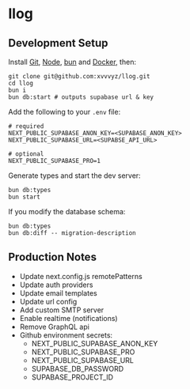 # llog

## Development Setup

Install [Git](https://git-scm.com/book/en/v2/Getting-Started-Installing-Git),
[Node](https://nodejs.org/en/download), [bun](https://bun.sh/docs/installation)
and [Docker](https://docs.docker.com/engine/install), then:

```shell
git clone git@github.com:xvvvyz/llog.git
cd llog
bun i
bun db:start # outputs supabase url & key
```

Add the following to your `.env` file:

```dotenv
# required
NEXT_PUBLIC_SUPABASE_ANON_KEY=<SUPABASE_ANON_KEY>
NEXT_PUBLIC_SUPABASE_URL=<SUPABSE_API_URL>

# optional
NEXT_PUBLIC_SUPABASE_PRO=1
```

Generate types and start the dev server:

```shell
bun db:types
bun start
```

If you modify the database schema:

```shell
bun db:types
bun db:diff -- migration-description
```

## Production Notes

- Update next.config.js remotePatterns
- Update auth providers
- Update email templates
- Update url config
- Add custom SMTP server
- Enable realtime (notifications)
- Remove GraphQL api
- Github environment secrets:
  - NEXT_PUBLIC_SUPABASE_ANON_KEY
  - NEXT_PUBLIC_SUPABASE_PRO
  - NEXT_PUBLIC_SUPABASE_URL
  - SUPABASE_DB_PASSWORD
  - SUPABASE_PROJECT_ID
